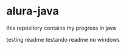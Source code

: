 # alura-java
this repository contains my progress in java

testing readme
testando readme no windows
